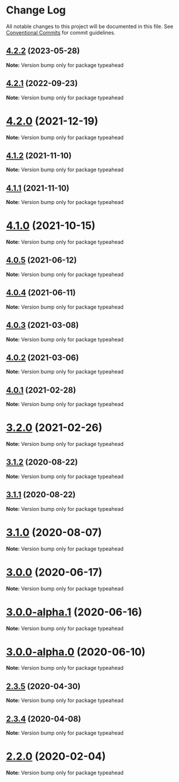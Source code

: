 # Change Log

All notable changes to this project will be documented in this file.
See [Conventional Commits](https://conventionalcommits.org) for commit guidelines.

## [4.2.2](https://github.com/crimx/observable-hooks/compare/v4.2.1...v4.2.2) (2023-05-28)

**Note:** Version bump only for package typeahead





## [4.2.1](https://github.com/crimx/observable-hooks/compare/v4.2.0...v4.2.1) (2022-09-23)

**Note:** Version bump only for package typeahead





# [4.2.0](https://github.com/crimx/observable-hooks/compare/v4.1.2...v4.2.0) (2021-12-19)

**Note:** Version bump only for package typeahead





## [4.1.2](https://github.com/crimx/observable-hooks/compare/v4.1.1...v4.1.2) (2021-11-10)

**Note:** Version bump only for package typeahead





## [4.1.1](https://github.com/crimx/observable-hooks/compare/v4.1.0...v4.1.1) (2021-11-10)

**Note:** Version bump only for package typeahead





# [4.1.0](https://github.com/crimx/observable-hooks/compare/v4.0.5...v4.1.0) (2021-10-15)

**Note:** Version bump only for package typeahead





## [4.0.5](https://github.com/crimx/observable-hooks/compare/v4.0.4...v4.0.5) (2021-06-12)

**Note:** Version bump only for package typeahead





## [4.0.4](https://github.com/crimx/observable-hooks/compare/v4.0.3...v4.0.4) (2021-06-11)

**Note:** Version bump only for package typeahead





## [4.0.3](https://github.com/crimx/observable-hooks/compare/v4.0.2...v4.0.3) (2021-03-08)

**Note:** Version bump only for package typeahead





## [4.0.2](https://github.com/crimx/observable-hooks/compare/v4.0.1...v4.0.2) (2021-03-06)

**Note:** Version bump only for package typeahead





## [4.0.1](https://github.com/crimx/observable-hooks/compare/v4.0.0...v4.0.1) (2021-02-28)

**Note:** Version bump only for package typeahead





# [3.2.0](https://github.com/crimx/observable-hooks/compare/v3.1.2...v3.2.0) (2021-02-26)

**Note:** Version bump only for package typeahead





## [3.1.2](https://github.com/crimx/observable-hooks/compare/v3.1.1...v3.1.2) (2020-08-22)

**Note:** Version bump only for package typeahead





## [3.1.1](https://github.com/crimx/observable-hooks/compare/v3.1.0...v3.1.1) (2020-08-22)

**Note:** Version bump only for package typeahead





# [3.1.0](https://github.com/crimx/observable-hooks/compare/v3.0.0...v3.1.0) (2020-08-07)

**Note:** Version bump only for package typeahead





# [3.0.0](https://github.com/crimx/observable-hooks/compare/v3.0.0-alpha.1...v3.0.0) (2020-06-17)

**Note:** Version bump only for package typeahead





# [3.0.0-alpha.1](https://github.com/crimx/observable-hooks/compare/v3.0.0-alpha.0...v3.0.0-alpha.1) (2020-06-16)

**Note:** Version bump only for package typeahead





# [3.0.0-alpha.0](https://github.com/crimx/observable-hooks/compare/v2.3.5...v3.0.0-alpha.0) (2020-06-10)

**Note:** Version bump only for package typeahead





## [2.3.5](https://github.com/crimx/observable-hooks/compare/v2.3.4...v2.3.5) (2020-04-30)

**Note:** Version bump only for package typeahead





## [2.3.4](https://github.com/crimx/observable-hooks/compare/v2.3.3...v2.3.4) (2020-04-08)

**Note:** Version bump only for package typeahead





# [2.2.0](https://github.com/crimx/observable-hooks/compare/v2.1.5...v2.2.0) (2020-02-04)

**Note:** Version bump only for package typeahead
